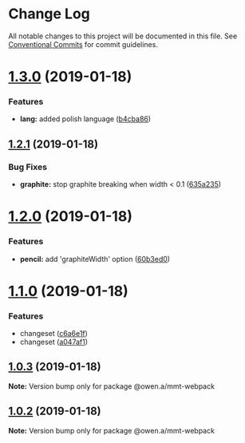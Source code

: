 # Change Log

All notable changes to this project will be documented in this file.
See [Conventional Commits](https://conventionalcommits.org) for commit guidelines.

# [1.3.0](https://github.com/MMTDigital/mmt-webpack/compare/@owen.a/mmt-webpack@1.2.1...@owen.a/mmt-webpack@1.3.0) (2019-01-18)


### Features

* **lang:** added polish language ([b4cba86](https://github.com/MMTDigital/mmt-webpack/commit/b4cba86))





## [1.2.1](https://github.com/MMTDigital/mmt-webpack/compare/@owen.a/mmt-webpack@1.2.0...@owen.a/mmt-webpack@1.2.1) (2019-01-18)


### Bug Fixes

* **graphite:** stop graphite breaking when width < 0.1 ([635a235](https://github.com/MMTDigital/mmt-webpack/commit/635a235))





# [1.2.0](https://github.com/MMTDigital/mmt-webpack/compare/@owen.a/mmt-webpack@1.1.0...@owen.a/mmt-webpack@1.2.0) (2019-01-18)


### Features

* **pencil:** add 'graphiteWidth' option ([60b3ed0](https://github.com/MMTDigital/mmt-webpack/commit/60b3ed0))





# [1.1.0](https://github.com/MMTDigital/mmt-webpack/compare/@owen.a/mmt-webpack@1.0.3...@owen.a/mmt-webpack@1.1.0) (2019-01-18)


### Features

* changeset ([c6a6e1f](https://github.com/MMTDigital/mmt-webpack/commit/c6a6e1f))
* changeset ([a047af1](https://github.com/MMTDigital/mmt-webpack/commit/a047af1))





## [1.0.3](https://github.com/MMTDigital/mmt-webpack/compare/@owen.a/mmt-webpack@1.0.2...@owen.a/mmt-webpack@1.0.3) (2019-01-18)

**Note:** Version bump only for package @owen.a/mmt-webpack





## [1.0.2](https://github.com/MMTDigital/mmt-webpack/compare/@owen.a/mmt-webpack@1.0.1...@owen.a/mmt-webpack@1.0.2) (2019-01-18)

**Note:** Version bump only for package @owen.a/mmt-webpack
